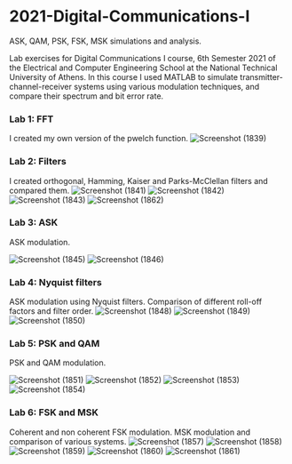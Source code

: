 # 2021-Digital-Communications-I
ASK, QAM, PSK, FSK, MSK simulations and analysis.

Lab exercises for Digital Communications I course, 6th Semester 2021 of the Electrical and Computer Engineering School at the National Technical University of Athens.
In this course I used MATLAB to simulate transmitter-channel-receiver systems using various modulation techniques, and compare their spectrum and bit error rate.

### Lab 1: FFT
I created my own version of the pwelch function.
![Screenshot (1839)](https://user-images.githubusercontent.com/54019381/143500647-e65ad648-51f9-469b-8919-c98682be4d38.png)

### Lab 2: Filters
I created orthogonal, Hamming, Kaiser and Parks-McClellan filters and compared them.
![Screenshot (1841)](https://user-images.githubusercontent.com/54019381/143501101-68c0258c-bab0-4c96-adae-930d5d5e9fcc.png)
![Screenshot (1842)](https://user-images.githubusercontent.com/54019381/143501147-96bd556b-4d05-4e49-8e5d-59df44db7c1c.png)
![Screenshot (1843)](https://user-images.githubusercontent.com/54019381/143501109-f15a2329-705e-494b-b6a5-c76ae2a6ea7a.png)
![Screenshot (1862)](https://user-images.githubusercontent.com/54019381/143501116-3ed75cc5-5bef-4a7d-9e94-ceb0733f7048.png)

### Lab 3: ASK
ASK modulation.

![Screenshot (1845)](https://user-images.githubusercontent.com/54019381/143501342-143c54b6-055d-4ec7-ae2a-af154bf5a57d.png)
![Screenshot (1846)](https://user-images.githubusercontent.com/54019381/143501345-d1ce648a-8566-4f59-8e42-37594199fd4e.png)

### Lab 4: Nyquist filters
ASK modulation using Nyquist filters. Comparison of different roll-off factors and filter order.
![Screenshot (1848)](https://user-images.githubusercontent.com/54019381/143501501-476d4121-497a-4266-821d-ecdd5503908b.png)
![Screenshot (1849)](https://user-images.githubusercontent.com/54019381/143501505-d4ad6c27-d294-4a6a-8758-eb83fe516e03.png)
![Screenshot (1850)](https://user-images.githubusercontent.com/54019381/143501509-e6885a99-963a-4f70-a2bf-0fa44cc5ab58.png)

### Lab 5: PSK and QAM
PSK and QAM modulation.

![Screenshot (1851)](https://user-images.githubusercontent.com/54019381/143501880-88908fe2-9627-4936-ac39-8513d53de079.png)
![Screenshot (1852)](https://user-images.githubusercontent.com/54019381/143501886-36fc6897-8a48-4bcd-b935-31213a2ba9ce.png)
![Screenshot (1853)](https://user-images.githubusercontent.com/54019381/143501889-d4c3e731-3e9c-4f58-be12-c23bd83ebf85.png)
![Screenshot (1854)](https://user-images.githubusercontent.com/54019381/143501890-3d402452-c8fa-4dcf-bf40-1277b9178809.png)

### Lab 6: FSK and MSK
Coherent and non coherent FSK modulation. MSK modulation and comparison of various systems.
![Screenshot (1857)](https://user-images.githubusercontent.com/54019381/143502265-40e5e39e-5922-42e8-a8b2-9505127cba95.png)
![Screenshot (1858)](https://user-images.githubusercontent.com/54019381/143502279-e250aa4b-ebf0-46b1-a58b-8cb0787cac8d.png)
![Screenshot (1859)](https://user-images.githubusercontent.com/54019381/143502285-0d4b8bbc-f0b5-447b-bff7-295d352f50d9.png)
![Screenshot (1860)](https://user-images.githubusercontent.com/54019381/143502305-24d3d066-a19c-4446-9b2f-a510a8c4c72c.png)
![Screenshot (1861)](https://user-images.githubusercontent.com/54019381/143502309-28addc0f-3297-402b-b19a-00aba3038d40.png)


